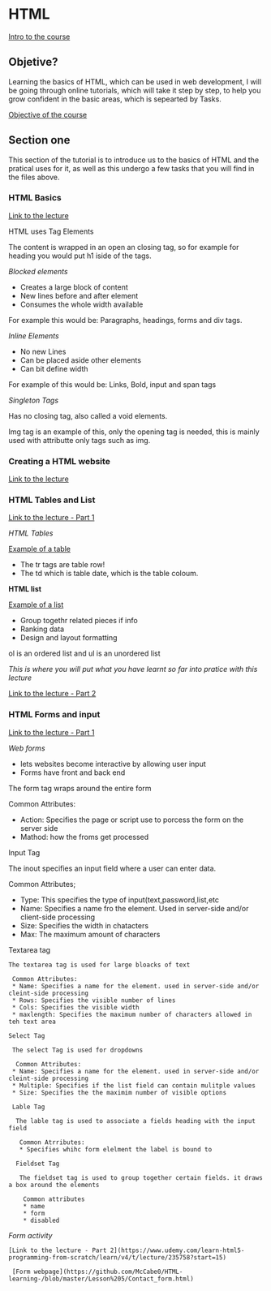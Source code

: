 # HTML

[Intro to the course](https://www.udemy.com/learn-html5-programming-from-scratch/learn/v4/t/lecture/2120422?start=0)

## Objetive?

Learning the basics of HTML, which can be used in web development, I will be going through online tutorials, which will take it step by step, to help you grow confident in the basic areas, which is sepearted by Tasks. 

[Objective of the course](https://www.udemy.com/learn-html5-programming-from-scratch/learn/v4/t/lecture/247079?start=0)

## Section one

This section of the tutorial is to introduce us to the basics of HTML and the pratical uses for it, as well as this undergo a few tasks that you will find in the files above. 
 
 ### HTML Basics  
 [Link to the lecture](https://www.udemy.com/learn-html5-programming-from-scratch/learn/v4/t/lecture/235751?start=0)

HTML uses Tag Elements 

The content is wrapped in an open an closing tag, so for example for heading you would put h1 iside of the tags. 

_Blocked elements_

* Creates a large block of content 
* New lines before and after element 
* Consumes the whole width available 

For example this would be:
Paragraphs, headings, forms and div tags.

 _Inline Elements_ 

* No new Lines 
* Can be placed aside other elements 
* Can bit define width 

For example of this would be:
Links, Bold, input and span tags

_Singleton Tags_

Has no closing tag, also called a void elements.

Img tag is an example of this, only the opening tag is needed, this is mainly used with attributte only tags such as img. 

 ### Creating a HTML website 
 
  [Link to the lecture](https://www.udemy.com/learn-html5-programming-from-scratch/learn/v4/t/lecture/235752?start=0)
 
 
 ### HTML Tables and List 
  
  [Link to the lecture - Part 1](https://www.udemy.com/learn-html5-programming-from-scratch/learn/v4/t/lecture/235756?start=0)
 
 _HTML Tables_
  
  [Example of a table](https://github.com/McCabe0/HTML-learning-/blob/master/Lesson%203/03.1-simple-table-syntax.html)

* The tr tags are table row!
* The td which is table date, which is the table coloum. 

<b> HTML list </b>

 [Example of a list](https://github.com/McCabe0/HTML-learning-/blob/master/Lesson%203/03.2-list-syntax.html)  

* Group togethr related pieces if info
* Ranking data
* Design and layout formatting 

ol is an ordered list and ul is an unordered list

_This is where you will put what you have learnt so far into pratice with this lecture_
  
[Link to the lecture - Part 2](https://www.udemy.com/learn-html5-programming-from-scratch/learn/v4/t/lecture/235757?start=0)

 
### HTML Forms and input

  [Link to the lecture - Part 1](https://www.udemy.com/learn-html5-programming-from-scratch/learn/v4/t/lecture/235758?start=15)
  
  _Web forms_
  
  * lets websites become interactive by allowing user input 
  * Forms have front and back end 
  
  The form tag wraps around the entire form 
  
  Common Attributes: 
  * Action: Specifies the page or script use to porcess the form on the server side
  * Mathod: how the froms get processed 
  
  Input Tag 
   
   The inout specifies an input field where a user can enter data. 
   
   Common Attributes;
   * Type: This specifies the type of input(text,password,list,etc
   * Name: Specifies a name fro the element. Used in server-side and/or client-side processing 
   * Size: Specifies the width in chatacters
   * Max: The maximum amount of characters 
   
   Textarea tag 
   
    The textarea tag is used for large bloacks of text 
    
     Common Attributes:
     * Name: Specifies a name for the element. used in server-side and/or cleint-side processing 
     * Rows: Specifies the visible number of lines 
     * Cols: Specifies the visible width 
     * maxlength: Specifies the maximum number of characters allowed in teh text area 
     
    Select Tag
     
     The select Tag is used for dropdowns 
     
      Common Attributes:
     * Name: Specifies a name for the element. used in server-side and/or cleint-side processing 
     * Multiple: Specifies if the list field can contain mulitple values 
     * Size: Specifies the the maximim number of visible options 
     
     Lable Tag 
     
      The lable tag is used to associate a fields heading with the input field 
       
       Common Atrributes:
       * Specifies whihc form elelment the label is bound to 
       
      Fieldset Tag 
       
       The fieldset tag is used to group together certain fields. it draws a box around the elements 
        
        Common attributes 
        * name 
        * form
        * disabled
        
   _Form activity_ 
   
    [Link to the lecture - Part 2](https://www.udemy.com/learn-html5-programming-from-scratch/learn/v4/t/lecture/235758?start=15)
     
     [Form webpage](https://github.com/McCabe0/HTML-learning-/blob/master/Lesson%205/Contact_form.html)
  
  
